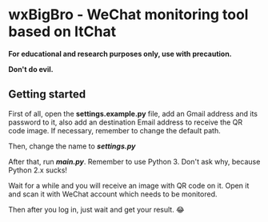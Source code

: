 # wxBigBro - WeChat monitoring tool based on ItChat

**For educational and research purposes only, use with precaution.**

**Don't do evil.**

## Getting started

First of all, open the **settings.example.py** file, add an Gmail address and its password to it, also add an destination Email address to receive the QR code image. If necessary, remember to change the default path.

Then, change the name to ***settings.py*** 

After that, run ***main.py***. Remember to use Python 3. Don't ask why, because Python 2.x sucks!

Wait for a while and you will receive an image with QR code on it. Open it and scan it with WeChat account which needs to be monitored.

Then after you log in, just wait and get your result. 😂